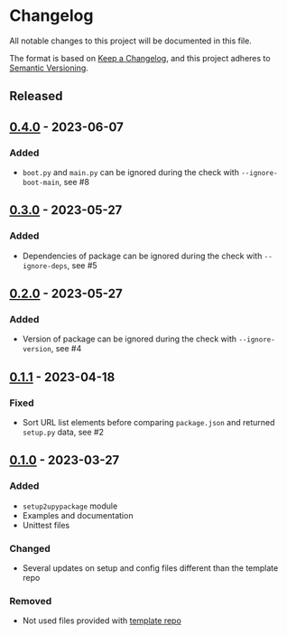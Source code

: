 # Changelog
All notable changes to this project will be documented in this file.

The format is based on [Keep a Changelog](https://keepachangelog.com/en/1.0.0/),
and this project adheres to [Semantic Versioning](https://semver.org/spec/v2.0.0.html).

<!--
## [x.y.z] - yyyy-mm-dd
### Added
### Changed
### Removed
### Fixed
-->
<!--
RegEx for release version from file
r"^\#\# \[\d{1,}[.]\d{1,}[.]\d{1,}\] \- \d{4}\-\d{2}-\d{2}$"
-->

## Released
## [0.4.0] - 2023-06-07
### Added
- `boot.py` and `main.py` can be ignored during the check with `--ignore-boot-main`, see #8

## [0.3.0] - 2023-05-27
### Added
- Dependencies of package can be ignored during the check with `--ignore-deps`, see #5

## [0.2.0] - 2023-05-27
### Added
- Version of package can be ignored during the check with `--ignore-version`, see #4

## [0.1.1] - 2023-04-18
### Fixed
- Sort URL list elements before comparing `package.json` and returned `setup.py` data, see #2

## [0.1.0] - 2023-03-27
### Added
- `setup2upypackage` module
- Examples and documentation
- Unittest files

### Changed
- Several updates on setup and config files different than the template repo

### Removed
- Not used files provided with [template repo](https://github.com/brainelectronics/micropython-i2c-lcd)

<!-- Links -->
[Unreleased]: https://github.com/brainelectronics/micropython-package-validation/compare/0.4.0...main

[0.4.0]: https://github.com/brainelectronics/micropython-package-validation/tree/0.4.0
[0.3.0]: https://github.com/brainelectronics/micropython-package-validation/tree/0.3.0
[0.2.0]: https://github.com/brainelectronics/micropython-package-validation/tree/0.2.0
[0.1.1]: https://github.com/brainelectronics/micropython-package-validation/tree/0.1.1
[0.1.0]: https://github.com/brainelectronics/micropython-package-validation/tree/0.1.0
